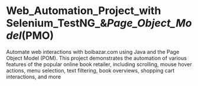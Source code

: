 # Web_Automation_Project_with Selenium_TestNG_&_Page_Object_Model_(PMO)
Automate web interactions with boibazar.com using Java and the Page Object Model (POM). This project demonstrates the automation of various features of the popular online book retailer, including scrolling, mouse hover actions, menu selection, text filtering, book overviews, shopping cart interactions, and more
